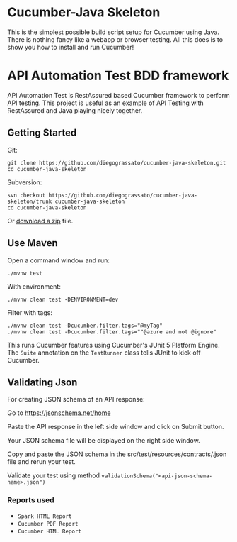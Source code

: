 # Cucumber-Java Skeleton

This is the simplest possible build script setup for Cucumber using Java.
There is nothing fancy like a webapp or browser testing. All this does is to show
you how to install and run Cucumber!
 

# API Automation Test BDD framework
API Automation Test is RestAssured based Cucumber framework to perform API testing. This project is useful as an example of API Testing with RestAssured and Java playing nicely together.

## Getting Started

Git:

    git clone https://github.com/diegograssato/cucumber-java-skeleton.git
    cd cucumber-java-skeleton

Subversion:

    svn checkout https://github.com/diegograssato/cucumber-java-skeleton/trunk cucumber-java-skeleton
    cd cucumber-java-skeleton

Or [download a zip](https://github.com/diegograssato/cucumber-java-skeleton/archive/main.zip) file.

## Use Maven

Open a command window and run:

    ./mvnw test

With environment:

    ./mvnw clean test -DENVIRONMENT=dev

Filter with tags:

    ./mvnw clean test -Dcucumber.filter.tags="@myTag"
    ./mvnw clean test -Dcucumber.filter.tags=""@azure and not @ignore"

This runs Cucumber features using Cucumber's JUnit 5 Platform Engine. The `Suite`
annotation on the `TestRunner` class tells JUnit to kick off Cucumber.

## Validating Json

For creating JSON schema of an API response:

Go to https://jsonschema.net/home

Paste the API response in the left side window and click on Submit button.

Your JSON schema file will be displayed on the right side window.

Copy and paste the JSON schema in the src/test/resources/contracts/<api-json-schema-name>.json file and rerun your test.

Validate your test using method `validationSchema("<api-json-schema-name>.json")`

### Reports used
- `Spark HTML Report`
- `Cucumber PDF Report`
- `Cucumber HTML Report`

